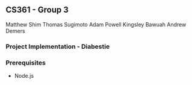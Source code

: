 ## CS361 - Group 3

Matthew Shim
Thomas Sugimoto
Adam Powell
Kingsley Bawuah
Andrew Demers

### Project Implementation - Diabestie

### Prerequisites
- Node.js
